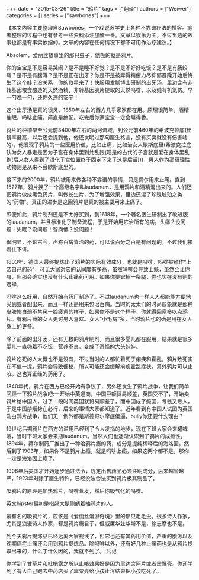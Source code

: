 
+++ 
date = "2015-03-26"
title = "鸦片"
tags = ["翻译"]
authors = ["Weiwei"]
categories = []
series = ["sawbones"]
+++

【本文内容主要整理自Sawbones，一个戏说医学史上各种不靠谱疗法的播客。笔者整理的过程中也有参考一些资料添油加醋一番。文章以娱乐为主，不过里边的故事也都是有事实依据的。文章的内容在任何情况下都不可用作治疗建议。】

Absolem，爱丽丝故事里的那只虫子，他吸的就是鸦片。

你的宝宝是不是容易哭闹？是不是睡不好觉？是不是不好好吃饭？是不是有肠绞痛？是不是有腹泻？是不是正在出牙？你是不是被弄得精疲力尽抑郁暴躁开始后悔生了这个娃？没关系，你的救星来了！快服用发腻博士研制的出牙汤，里边含有非转基因粮食酿造的天然酒精，非转基因鸦片提取的天然吗啡，以及纯有机氯仿。早一勺晚一勺，还你久违的安宁！

这个出牙汤是真的很灵，1850年左右的西方几乎家家都在用。原理很简单，酒精催眠，吗啡止痛，简直是绝配。吃完后你家宝宝一定会睡得香。

鸦片的种植早至公元前3400年左右的两河流域，到公元前460年的希波克拉底(出镜率挺高，以后还会提到他，他还发明过那句医生格言，没有买卖就没有伤害啥的)，他发现了鸦片的一些医用价值，比如止痛，比如治女人歇斯底里(希波克拉底认为女人暴走是因为子宫在身体里到处乱跑(嗯是的古代的子宫就是爱在身体里乱跑(后来女人得到了进化子宫位置终于固定下来了这是后话)))，男人作为高级理性动物则是从来不会歇斯底里的。

接下来的2000年，鸦片被用来做各种不靠谱的事情，只是偶尔用来止痛。直到1527年，鸦片换了一个高级名字叫laudanum，是用鸦片和酒精混出来的。人们还把鸦片做成黑色药片，叫做长生片，为了增强效果，里边还混了珍珠琥珀之类的“药物”。真正的进步是这回鸦片是真的被主要用来止痛了。

即便如此，鸦片制剂还是不太好买到，到1618年，一个著名医生研制出了改进版的laudanum，并且标准化了制备流程，于是开始用它治所有的病。头痛？没问题！失眠？没问题！智商低？没问题！

很明显，不论古今，声称百病皆治的药，可以说百分之百是有问题的。不过我们接着往下讲。

1803年，德国人最终提炼出了鸦片的实际有效成分，也就是吗啡。吗啡被称作“上帝自己的药”，可见大家对它的认同度有多高，虽然吗啡会导致上瘾，虽然会让你嗨，但那会确实也没有什么止痛药可用。如果你要锯掉一条腿，你也实在没有别的选择。

吗啡这么好用，自然开始有药厂制造了。不过laudanum也一样人人都能能方便地买到或者配出来，而且一样还是用来包治百病。当时的太太们的时尚形象就是那种皮肤惨白弱不禁风一脸疲惫的样子，如果你不是这个样子，你就得回家多吃点鸦片。有鸦片瘾的女人更讨男人喜欢。女人“小毛病”多，当时鸦片也的确是用在女人身上的更多。

除了前面的出牙汤，还有无数的鸦片制剂，而且很多婴儿都在服用，结果就是很多婴儿一直嗨着不吃饭，营养不良，变成了奇怪的大头娃娃。

鸦片吃死的人大概也不是没有，不过当时的人都忙着死于痢疾和霍乱，鸦片致死实在不值一提。鸦片会导致便秘，所以可能还会缓解痢疾霍乱症状。另外鸦片可以止咳。这也算正经的药用了。

1840年代，鸦片在西方已经开始有争议了，另外还发生了鸦片战争，让我们简单回顾一下鸦片战争吧:一开始中英通商，中国巨额贸易顺差，英国受不了，开始卖鸦片给中国人，过了一段时间英国就贸易顺差了，而中国成了瘾国，亏钱又亏人，于是中国禁烟势在必行，后来的事情大家都知道了。近年看到有中国人试图为英国洗白鸦片战争，他们无一例外都是斯德哥尔摩症傻逼，bully你还要什么理由？

19世纪后期鸦片在西方的滥用已经到了令人发指的地步，现在下班大家会来罐啤酒，当时下班大家会来瓶laudanum。当然人们也逐渐认识到了鸦片的成瘾性。1894年，拜尔制药厂推出了一种治鸦片瘾的药，成分是提纯稀释后的海洛因。然后到了1903年，如果你不是鸦片上瘾，就是吗啡上瘾，如果这两个都不是，那你一定是海洛因上瘾了。

1906年后美国才开始逐步通过法令，规定出售药品必须注明成分，后来越管越严，1923年时除了医生特许，已经没法合法买到鸦片极其制品了。

吸鸦片的原理是加热鸦片，吗啡蒸发，然后你吸气化的吗啡。

英文hipster最初是指翘大腿侧躺着抽鸦片的人。

最有名的吸鸦片的，应该是《爱丽丝漫游奇境》里的那只毛毛虫。很多诗人作家，尤其是浪漫诗人作家，都是鸦片瘾君子，但威廉华兹华斯不是，徐志摩也不是。

到今天鸦片提炼品已经远离大家视线了，但它也还有其药用价值，严重的腹泻以及晚期癌症止痛还会用到鸦片提炼品。除吗啡以外，还有好几种止痛药也是从鸦片提取出来的，什么丁什么因的，我就不列了。
后记

你学到了甘草片和枇杷露之所以止咳效果好是因为里边含阿片或者罂粟壳。你还学到了有人自己跑去中药店买了罂粟壳给小孩止泻结果把小孩吃死了。
